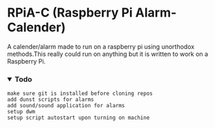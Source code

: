 # RPiA-C (Raspberry Pi Alarm-Calender)
A calender/alarm made to run on a raspberry pi using unorthodox methods.This really could run on anything but it is written to work on a Raspberry Pi.

### <details open><summary>Todo</summary>
  
  ```
  make sure git is installed before cloning repos
  add dunst scripts for alarms
  add sound/sound application for alarms
  setup dwm
  setup script autostart upon turning on machine
  ```
  
</details>
